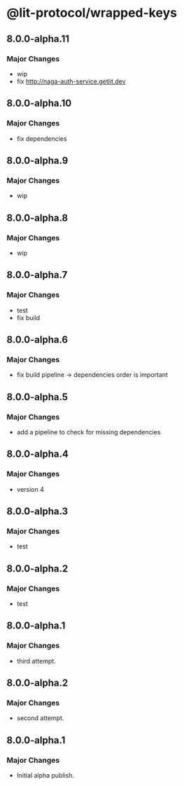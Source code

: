 # @lit-protocol/wrapped-keys

## 8.0.0-alpha.11

### Major Changes

- wip
- fix http://naga-auth-service.getlit.dev

## 8.0.0-alpha.10

### Major Changes

- fix dependencies

## 8.0.0-alpha.9

### Major Changes

- wip

## 8.0.0-alpha.8

### Major Changes

- wip

## 8.0.0-alpha.7

### Major Changes

- test
- fix build

## 8.0.0-alpha.6

### Major Changes

- fix build pipeline -> dependencies order is important

## 8.0.0-alpha.5

### Major Changes

- add a pipeline to check for missing dependencies

## 8.0.0-alpha.4

### Major Changes

- version 4

## 8.0.0-alpha.3

### Major Changes

- test

## 8.0.0-alpha.2

### Major Changes

- test

## 8.0.0-alpha.1

### Major Changes

- third attempt.

## 8.0.0-alpha.2

### Major Changes

- second attempt.

## 8.0.0-alpha.1

### Major Changes

- Initial alpha publish.
